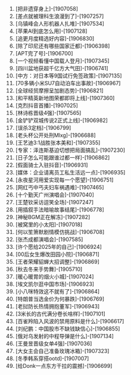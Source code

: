 
1. [把非遗穿身上]-[1907058]
1. [差点就被理科生浪漫到了]-[1907257]
1. [乌镇峰会人形机器人扎堆]-[1907534]
1. [苹果AI到底怎么用]-[1907128]
1. [追更月度精选好内容]-[1906830]
1. [除了印尼还有哪些国家迁都]-[1906398]
1. [APT完了号]-[1906700]
1. [一个视频看懂中国载人登月]-[1907345]
1. [四川盆地获超千亿方大气田]-[1906741]
1. [中方：对日本等9国试行免签政策]-[1907135]
1. [70多辆小米SU7自动泊车出事故]-[1906967]
1. [全球经贸摩擦呈加剧态势]-[1906821]
1. [和平精英新地图荣都即将上线]-[1907360]
1. [克烈抖音首播]-[1907025]
1. [林诗栋晋级4强]-[1907565]
1. [金铲铲双城传说2正式上线]-[1906982]
1. [误杀3定档]-[1906799]
1. [老头杯公开处刑Mlxg]-[1906688]
1. [王艺迪3:1战胜张本美和]-[1907355]
1. [专家：泽连斯基迫切想把局面搞乱]-[1907230]
1. [日子怎么可能跟谁过都一样]-[1906862]
1. [假面骑士入驻抖音]-[1906931]
1. [媒体：企业请离员工私生活远一点]-[1906935]
1. [永夜星河用爱实现每一个愿望]-[1906751]
1. [网红丐中丐夫妇车祸遇难]-[1907465]
1. [十个勤天广州演唱会]-[1907040]
1. [王楚钦采访逗笑全场]-[1907247]
1. [用插叙手法暗喻故事结尾]-[1906778]
1. [神秘BGM正在解冻]-[1907282]
1. [被窝里的小太阳]-[1907018]
1. [何以笙箫默剧情模仿挑战]-[1906708]
1. [张杰成都演唱会]-[1907585]
1. [许个愿给2025年的自己]-[1906924]
1. [00后女生爆改田园小院]-[1906871]
1. [王者荣耀貂蝉大招调整]-[1906869]
1. [秋去冬来手势舞]-[1905710]
1. [暖心暖胃的烟火小城]-[1907024]
1. [埃文凯尔逛中国市场]-[1906923]
1. [小八咪特效这不就有了]-[1906864]
1. [特朗普当选金价为何暴跌]-[1906769]
1. [老挝防长热情拥抱董军]-[1906943]
1. [3米长的古代满分卷长啥样]-[1907101]
1. [百雀羚陷入风波的禁用原料是什么]-[1906617]
1. [刘纪鹏：中国股市不缺钱缺信心]-[1906855]
1. [俄对乌发射的中程导弹是什么]-[1907134]
1. [王曼昱晋级女单4强]-[1907036]
1. [大女主会自己准备玫瑰冰箱]-[1907323]
1. [冬季韩系穿搭ootd]-[1907007]
1. [给Donk一点东方干拉的震撼]-[1906699]